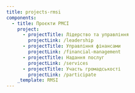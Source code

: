 ```yaml
---
title: projects-rmsi
components:
  - title: Проєкти PMCІ
    project:
      - projectTitle: Лідерство та управління
        projectLink: /leadership
      - projectTitle: Управління фінансами
        projectLink: /financial-management
      - projectTitle: Надання послуг
        projectLink: /services
      - projectTitle: Участь громадськості
        projectLink: /participate
    _template: RMSI
---
```








